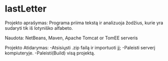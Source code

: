 # lastLetter
Projekto aprašymas:
Programa priima tekstą ir analizuoja žodžius, kurie yra sudaryti tik iš lotyniško alfabeto. 

Naudota:
NetBeans, Maven, Apache Tomcat or TomEE serveris

Projekto Atidarymas:
 -Atsisiųsti .zip failą ir importuoti jį;
 -Paleisti serverį kompiuteryje.
 -Paleisti(Build) visą projektą.

